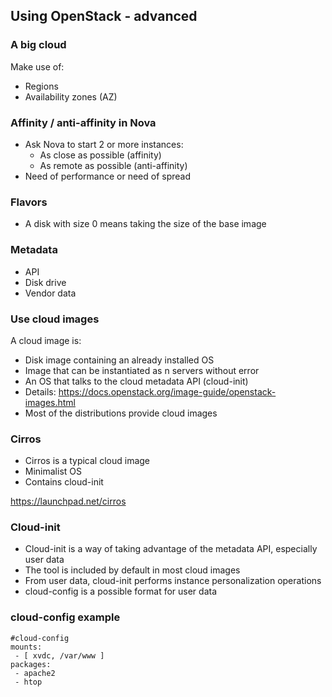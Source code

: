 ## Using OpenStack - advanced

### A big cloud

Make use of:

-   Regions
-   Availability zones (AZ)

### Affinity / anti-affinity in Nova

-   Ask Nova to start 2 or more instances:
    - As close as possible (affinity)
    - As remote as possible (anti-affinity)
-   Need of performance or need of spread

### Flavors

-   A disk with size 0 means taking the size of the base image

### Metadata

-   API
-   Disk drive
-   Vendor data

### Use cloud images

A cloud image is:

-   Disk image containing an already installed OS
-   Image that can be instantiated as n servers without error
-   An OS that talks to the cloud metadata API (cloud-init)
-   Details: <https://docs.openstack.org/image-guide/openstack-images.html>
-   Most of the distributions provide cloud images

### Cirros

-   Cirros is a typical cloud image
-   Minimalist OS
-   Contains cloud-init

<https://launchpad.net/cirros>

### Cloud-init

-   Cloud-init is a way of taking advantage of the metadata API, especially user data
-   The tool is included by default in most cloud images
-   From user data, cloud-init performs instance personalization operations
-   cloud-config is a possible format for user data

### cloud-config example

    #cloud-config
    mounts:
     - [ xvdc, /var/www ]
    packages:
     - apache2
     - htop

